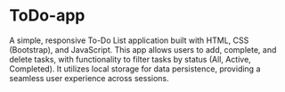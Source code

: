 # ToDo-app
A simple, responsive To-Do List application built with HTML, CSS (Bootstrap), and JavaScript. This app allows users to add, complete, and delete tasks, with functionality to filter tasks by status (All, Active, Completed). It utilizes local storage for data persistence, providing a seamless user experience across sessions.
